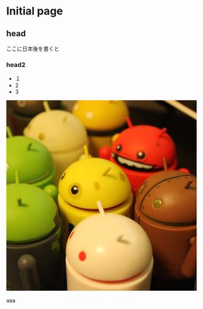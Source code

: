 # Initial page

## head

ここに日本後を書くと

### head2

* １
* 2
* 3

![a](.gitbook/assets/me_512.jpg)

aaa



